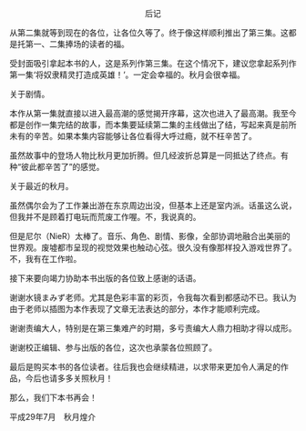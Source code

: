 <p align="center">后记</p>

从第二集就等到现在的各位，让各位久等了。终于像这样顺利推出了第三集。这都是托第一、二集捧场的读者的福。

受封面吸引拿起本书的人，这是系列作第三集。在这个情况下，建议您拿起系列作第一集‘将奴隶精灵打造成英雄！’。一定会幸福的。秋月会很幸福。

关于剧情。

本作从第一集就直接以进入最高潮的感觉揭开序幕，这次也进入了最高潮。我至今都是创作一集完结的故事，而本集要延续第二集的主线做出了结，写起来真是前所未有的辛苦。如果本集内容能够让各位看得大呼过瘾，就不枉辛苦了。

虽然故事中的登场人物比秋月更加折腾。但几经波折总算是一同抵达了终点。有种“彼此都辛苦了”的感觉。

关于最近的秋月。

虽然偶尔会为了工作兼出游在东京周边出没，但基本上还是室内派。话虽这么说，但我并不是顾着打电玩而荒废工作喔。不，我说真的。

但是尼尔（NieR）太棒了。音乐、角色、剧情、影像，全部协调地融合出美丽的世界观。废墟都市呈现的视觉效果也触动心弦。很久没有像那样投入游戏世界了。不，我有在工作啦。

接下来要向竭力协助本书出版的各位致上感谢的话语。

谢谢水镜まみず老师。尤其是色彩丰富的彩页，令我每次看到都感动不已。我认为由于老师以插图为本作表现了文章无法表达的部分，本作才能顺利完成。

谢谢责编大人，特别是在第三集难产的时期，多亏责编大人鼎力相助才得以成形。

谢谢校正编辑、参与出版的各位，这次也承蒙各位照顾了。

最后是购买本书的各位读者。往后我也会继续精进，以求带来更加令人满足的作品，今后也请多多关照秋月！

那么，我们下本书再会！

平成29年7月　秋月煌介

